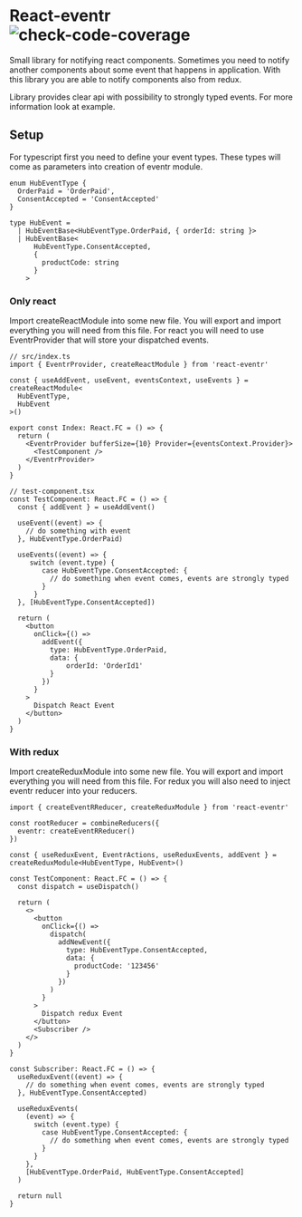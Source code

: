 # React-eventr ![check-code-coverage](https://img.shields.io/badge/code--coverage-86.44%25-green)

Small library for notifying react components.
Sometimes you need to notify another components about some event that happens in application. With this library you are able to notify components also from redux.

Library provides clear api with possibility to strongly typed events.
For more information look at example.

## Setup

For typescript first you need to define your event types. These types will come as parameters into creation of eventr module.

```
enum HubEventType {
  OrderPaid = 'OrderPaid',
  ConsentAccepted = 'ConsentAccepted'
}

type HubEvent =
  | HubEventBase<HubEventType.OrderPaid, { orderId: string }>
  | HubEventBase<
      HubEventType.ConsentAccepted,
      {
        productCode: string
      }
    >
```

### Only react

Import createReactModule into some new file. You will export and import everything you will need from this file.
For react you will need to use EventrProvider that will store your dispatched events.

```
// src/index.ts
import { EventrProvider, createReactModule } from 'react-eventr'

const { useAddEvent, useEvent, eventsContext, useEvents } = createReactModule<
  HubEventType,
  HubEvent
>()

export const Index: React.FC = () => {
  return (
    <EventrProvider bufferSize={10} Provider={eventsContext.Provider}>
      <TestComponent />
    </EventrProvider>
  )
}

// test-component.tsx
const TestComponent: React.FC = () => {
  const { addEvent } = useAddEvent()

  useEvent((event) => {
    // do something with event
  }, HubEventType.OrderPaid)

  useEvents((event) => {
     switch (event.type) {
        case HubEventType.ConsentAccepted: {
          // do something when event comes, events are strongly typed
        }
      }
  }, [HubEventType.ConsentAccepted])

  return (
    <button
      onClick={() =>
        addEvent({
          type: HubEventType.OrderPaid,
          data: {
              orderId: 'OrderId1'
          }
        })
      }
    >
      Dispatch React Event
    </button>
  )
}
```

### With redux

Import createReduxModule into some new file. You will export and import everything you will need from this file.
For redux you will also need to inject eventr reducer into your reducers.

```
import { createEventRReducer, createReduxModule } from 'react-eventr'

const rootReducer = combineReducers({
  eventr: createEventRReducer()
})

const { useReduxEvent, EventrActions, useReduxEvents, addEvent } = createReduxModule<HubEventType, HubEvent>()

const TestComponent: React.FC = () => {
  const dispatch = useDispatch()

  return (
    <>
      <button
        onClick={() =>
          dispatch(
            addNewEvent({
              type: HubEventType.ConsentAccepted,
              data: {
                productCode: '123456'
              }
            })
          )
        }
      >
        Dispatch redux Event
      </button>
      <Subscriber />
    </>
  )
}

const Subscriber: React.FC = () => {
  useReduxEvent((event) => {
    // do something when event comes, events are strongly typed
  }, HubEventType.ConsentAccepted)

  useReduxEvents(
    (event) => {
      switch (event.type) {
        case HubEventType.ConsentAccepted: {
          // do something when event comes, events are strongly typed
        }
      }
    },
    [HubEventType.OrderPaid, HubEventType.ConsentAccepted]
  )

  return null
}
```
